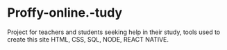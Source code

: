# Proffy-online.-tudy
Project for teachers and students seeking help in their study, tools used to create this site HTML, CSS, SQL, NODE, REACT NATIVE.
